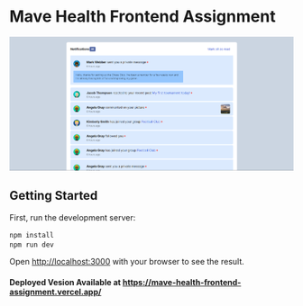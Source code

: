 <h1>Mave Health Frontend Assignment</h1>
<div>
<img src="./public/notification-panel.png" alt="notification-panel-screenshot">
</div>

## Getting Started

First, run the development server:

```bash
npm install
npm run dev
```

Open [http://localhost:3000](http://localhost:3000) with your browser to see the result.

#### Deployed Vesion Available at https://mave-health-frontend-assignment.vercel.app/




